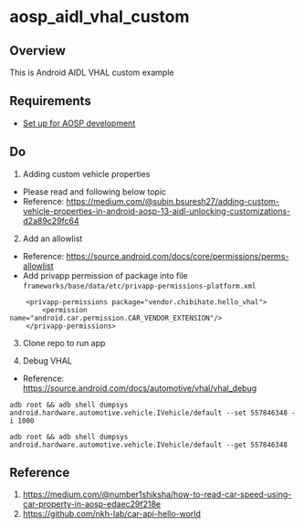 # aosp_aidl_vhal_custom
## Overview
This is Android AIDL VHAL custom example

## Requirements
* [Set up for AOSP development](https://source.android.com/docs/setup/start/requirements)

## Do

1. Adding custom vehicle properties
* Please read and following below topic
* Reference: https://medium.com/@subin.bsuresh27/adding-custom-vehicle-properties-in-android-aosp-13-aidl-unlocking-customizations-d2a89c29fc64

2. Add an allowlist
* Reference: https://source.android.com/docs/core/permissions/perms-allowlist
* Add privapp permission of package into file ```frameworks/base/data/etc/privapp-permissions-platform.xml```
```
    <privapp-permissions package="vendor.chibihate.hello_vhal">
        <permission name="android.car.permission.CAR_VENDOR_EXTENSION"/>
    </privapp-permissions>
```

3. Clone repo to run app

4. Debug VHAL
* Reference: https://source.android.com/docs/automotive/vhal/vhal_debug

```
adb root && adb shell dumpsys android.hardware.automotive.vehicle.IVehicle/default --set 557846348 -i 1000

adb root && adb shell dumpsys android.hardware.automotive.vehicle.IVehicle/default --get 557846348
```


## Reference
1. https://medium.com/@number1shiksha/how-to-read-car-speed-using-car-property-in-aosp-edaec29f218e
2. https://github.com/nkh-lab/car-api-hello-world